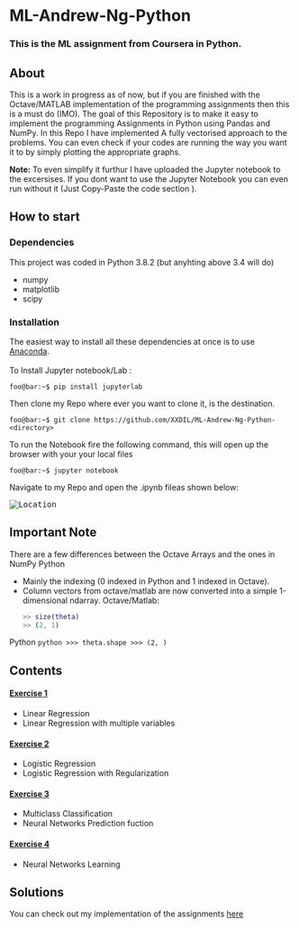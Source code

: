 # ML-Andrew-Ng-Python
### This is the ML assignment from Coursera in Python.



## About
This is a work in progress as of now, but if you are finished with the Octave/MATLAB implementation of the programming assignments then this is a must do (IMO). The goal of this Repository is to make it easy to implement the programming Assignments in Python using Pandas and NumPy. In this Repo I have implemented A fully vectorised approach to the problems.
You can even check if your codes are running the way you want it to by simply plotting the appropriate graphs.

**Note:** To even simplify it furthur I have uploaded the Jupyter notebook to the excersises.
If you dont want to use the Jupyter Notebook you can even run without it (Just Copy-Paste the code section ). 

## How to start
### Dependencies
This project was coded in Python 3.8.2 (but anyhting above 3.4 will do)
* numpy
* matplotlib
* scipy

### Installation
The easiest way to install all these dependencies at once is to use [Anaconda](https://www.continuum.io/downloads).<br />
<br />To Install Jupyter notebook/Lab : 
```console
foo@bar:~$ pip install jupyterlab
```
Then clone my Repo where ever you want to clone it, <directory> is the destination.
  
```console
foo@bar:~$ git clone https://github.com/XXDIL/ML-Andrew-Ng-Python- <directory>
```

To run the Notebook fire the following command, this will open up the browser with your your local files

```console
foo@bar:~$ jupyter notebook
```
Navigate to my Repo and open the .ipynb fileas shown below:

<kbd>![Location](https://user-images.githubusercontent.com/66634743/84252124-4056fd00-ab1f-11ea-8bcf-465bce1b4552.png)</kbd>

## Important Note
There are a few differences between the Octave Arrays and the ones in NumPy Python
* Mainly the indexing (0 indexed in Python and 1 indexed in Octave).
* Column vectors from octave/matlab are now converted into a simple 1-dimensional ndarray.
Octave/Matlab:  
    ```matlab
    >> size(theta)
    >> (2, 1)
    ```
Python
    ```python
    >>> theta.shape
    >>> (2, )
    ```
## Contents
#### [Exercise 1](https://github.com/XXDIL/ML-Andrew-Ng-Python-/tree/master/Exercise1)
* Linear Regression
* Linear Regression with multiple variables
#### [Exercise 2](https://github.com/XXDIL/ML-Andrew-Ng-Python-/tree/master/Exercise2)
* Logistic Regression
* Logistic Regression with Regularization
#### [Exercise 3](https://github.com/XXDIL/ML-Andrew-Ng-Python-/tree/master/Exercise3)
* Multiclass Classification
* Neural Networks Prediction fuction
#### [Exercise 4](https://github.com/XXDIL/ML-Andrew-Ng-Python-/tree/master/Exercise4)
* Neural Networks Learning

## Solutions
You can check out my implementation of the assignments [here](https://github.com/XXDIL/ML-Andrew-Ng-Python-)
